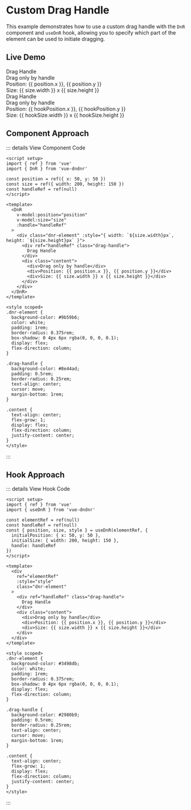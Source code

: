 # Custom Drag Handle

This example demonstrates how to use a custom drag handle with the `DnR` component and `useDnR` hook, allowing you to specify which part of the element can be used to initiate dragging.

## Live Demo

<script setup>
import { ref, shallowRef } from 'vue'
import { DnR, useDnR } from 'vue-dndnr'

// Component approach
const position = shallowRef({ x: 50, y: 50 })
const size = shallowRef({ width: 200, height: 150 })
const handleRef = ref(null)

// Hook approach
const elementRef = ref(null)
const hookHandleRef = ref(null)
const { position: hookPosition, size: hookSize, style } = useDnR(elementRef, {
  initialPosition: { x: 50, y: 50 },
  initialSize: { width: 200, height: 150 },
  handle: hookHandleRef
})
</script>

<DemoContainer title="Component Approach">
  <DnR
    v-model:position="position"
    v-model:size="size"
    :handle="handleRef"
  >
    <div class="bg-purple-500 text-white p-4 rounded shadow-md flex flex-col" :style="{ width: `${size.width}px`, height: `${size.height}px` }">
      <div class="handle bg-purple-700 p-2 rounded cursor-move text-center mb-4" ref="handleRef">Drag Handle</div>
      <div class="text-center flex-grow flex flex-col justify-center">
        <div>Drag only by handle</div>
        <div class="text-sm mt-2">Position: {{ position.x }}, {{ position.y }}</div>
        <div class="text-sm mt-1">Size: {{ size.width }} x {{ size.height }}</div>
      </div>
    </div>
  </DnR>
</DemoContainer>

<DemoContainer title="Hook Approach">
  <div
    ref="elementRef"
    :style="style"
    class="bg-blue-500 text-white p-4 rounded shadow-md flex flex-col"
  >
    <div class="handle bg-blue-700 p-2 rounded cursor-move text-center mb-4" ref="hookHandleRef">Drag Handle</div>
    <div class="text-center flex-grow flex flex-col justify-center">
      <div>Drag only by handle</div>
      <div class="text-sm mt-2">Position: {{ hookPosition.x }}, {{ hookPosition.y }}</div>
      <div class="text-sm mt-1">Size: {{ hookSize.width }} x {{ hookSize.height }}</div>
    </div>
  </div>
</DemoContainer>

## Component Approach

::: details View Component Code
```vue
<script setup>
import { ref } from 'vue'
import { DnR } from 'vue-dndnr'

const position = ref({ x: 50, y: 50 })
const size = ref({ width: 200, height: 150 })
const handleRef = ref(null)
</script>

<template>
  <DnR
    v-model:position="position"
    v-model:size="size"
    :handle="handleRef"
  >
    <div class="dnr-element" :style="{ width: `${size.width}px`, height: `${size.height}px` }">
      <div ref="handleRef" class="drag-handle">
        Drag Handle
      </div>
      <div class="content">
        <div>Drag only by handle</div>
        <div>Position: {{ position.x }}, {{ position.y }}</div>
        <div>Size: {{ size.width }} x {{ size.height }}</div>
      </div>
    </div>
  </DnR>
</template>

<style scoped>
.dnr-element {
  background-color: #9b59b6;
  color: white;
  padding: 1rem;
  border-radius: 0.375rem;
  box-shadow: 0 4px 6px rgba(0, 0, 0, 0.1);
  display: flex;
  flex-direction: column;
}

.drag-handle {
  background-color: #8e44ad;
  padding: 0.5rem;
  border-radius: 0.25rem;
  text-align: center;
  cursor: move;
  margin-bottom: 1rem;
}

.content {
  text-align: center;
  flex-grow: 1;
  display: flex;
  flex-direction: column;
  justify-content: center;
}
</style>
```
:::

## Hook Approach

::: details View Hook Code
```vue
<script setup>
import { ref } from 'vue'
import { useDnR } from 'vue-dndnr'

const elementRef = ref(null)
const handleRef = ref(null)
const { position, size, style } = useDnR(elementRef, {
  initialPosition: { x: 50, y: 50 },
  initialSize: { width: 200, height: 150 },
  handle: handleRef
})
</script>

<template>
  <div
    ref="elementRef"
    :style="style"
    class="dnr-element"
  >
    <div ref="handleRef" class="drag-handle">
      Drag Handle
    </div>
    <div class="content">
      <div>Drag only by handle</div>
      <div>Position: {{ position.x }}, {{ position.y }}</div>
      <div>Size: {{ size.width }} x {{ size.height }}</div>
    </div>
  </div>
</template>

<style scoped>
.dnr-element {
  background-color: #3498db;
  color: white;
  padding: 1rem;
  border-radius: 0.375rem;
  box-shadow: 0 4px 6px rgba(0, 0, 0, 0.1);
  display: flex;
  flex-direction: column;
}

.drag-handle {
  background-color: #2980b9;
  padding: 0.5rem;
  border-radius: 0.25rem;
  text-align: center;
  cursor: move;
  margin-bottom: 1rem;
}

.content {
  text-align: center;
  flex-grow: 1;
  display: flex;
  flex-direction: column;
  justify-content: center;
}
</style>
```
:::
